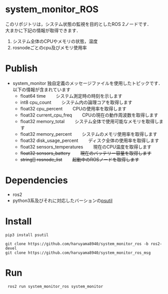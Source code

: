 # system_monitor_ROS
このリポジトリは，システム状態の監視を目的としたROS 2ノードです．  
大まかに下記の情報が取得できます．
1. システム全体のCPUやメモリの状態，温度
2. rosnodeごとのcpu及びメモリ使用率

# Publish
- system_monitor
  独自定義のメッセージファイルを使用したトピックです．
  以下の情報が含まれています
  - float64 time　　
    システム測定時の時刻を示します　　
  - int8 cpu_count　　
    システム内の論理コアを取得します　　
  - float32 cpu_percent　　
    CPUの使用率を取得します　　
  - float32 current_cpu_freq　　
    CPUの現在の動作周波数を取得します　　
  - float32 memory_total　　
    システム全体で使用可能なメモリを取得します　　
  - float32 memory_percent　　
    システムのメモリ使用率を取得します　　
  - float32 disk_usage_percent　　
    ディスク全体の使用率を取得します　　
  - float32 sensors_temperatures　　
    現在のCPU温度を取得します
  - ~~float32 sensors_battery~~　　
    ~~現在のバッテリー容量を取得します~~　　
  - ~~string[] rosnode_list~~　　
    ~~起動中のROSノードを取得します~~　　

# Dependencies
- ros2  
- python3系及びそれに対応したバーションの[psutil](https://psutil.readthedocs.io/en/latest/#)

# Install
```
pip3 install psutil
```
```
git clone https://github.com/haruyama8940/system_monitor_ros -b ros2-devel
git clone https://github.com/haruyama8940/system_monitor_ros_msg

```
# Run
```
 ros2 run system_monitor_ros system_monitor 
```
